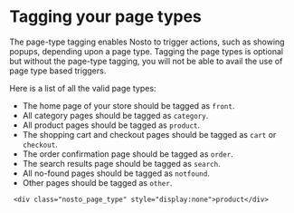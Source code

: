 # Tagging your page types

The page-type tagging enables Nosto to trigger actions, such as showing popups, depending upon a page type. Tagging the page types is optional but without the page-type tagging, you will not be able to avail the use of page type based triggers.

Here is a list of all the valid page types:

* The home page of your store should be tagged as `front`.
* All category pages should be tagged as `category`.
* All product pages should be tagged as `product`.
* The shopping cart and checkout pages should be tagged as `cart` or `checkout`.
* The order confirmation page should be tagged as `order`.
* The search results page should be tagged as `search`.
* All no-found pages should be tagged as `notfound`.
* Other pages should be tagged as `other`.

```markup
 <div class="nosto_page_type" style="display:none">product</div>
```

